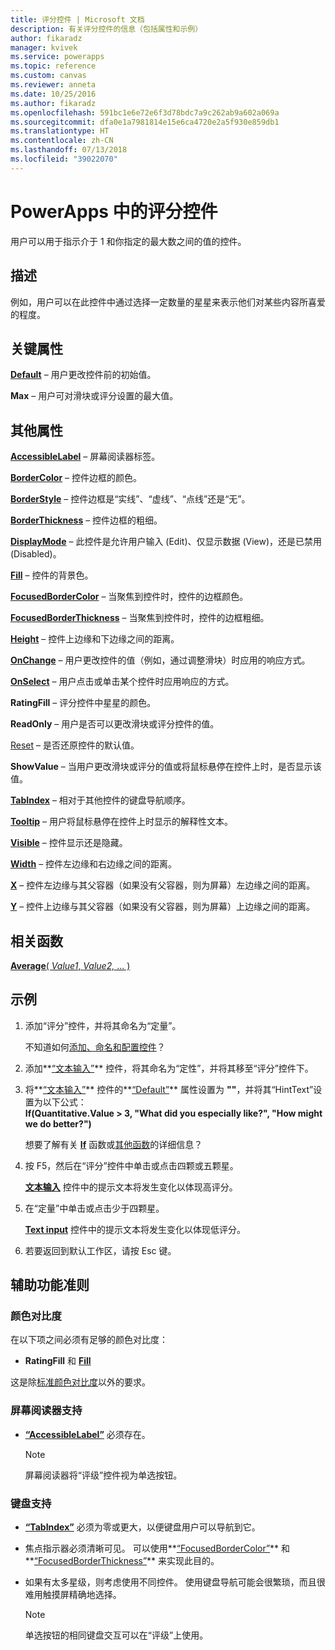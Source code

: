 ```yaml
---
title: 评分控件 | Microsoft 文档
description: 有关评分控件的信息（包括属性和示例）
author: fikaradz
manager: kvivek
ms.service: powerapps
ms.topic: reference
ms.custom: canvas
ms.reviewer: anneta
ms.date: 10/25/2016
ms.author: fikaradz
ms.openlocfilehash: 591bc1e6e72e6f3d78bdc7a9c262ab9a602a069a
ms.sourcegitcommit: dfa0e1a7981814e15e6ca4720e2a5f930e859db1
ms.translationtype: HT
ms.contentlocale: zh-CN
ms.lasthandoff: 07/13/2018
ms.locfileid: "39022070"
---
```

# <a name="rating-control-in-powerapps"></a>PowerApps 中的评分控件
用户可以用于指示介于 1 和你指定的最大数之间的值的控件。

## <a name="description"></a>描述
例如，用户可以在此控件中通过选择一定数量的星星来表示他们对某些内容所喜爱的程度。

## <a name="key-properties"></a>关键属性
**[Default](properties-core.md)** – 用户更改控件前的初始值。

**Max** – 用户可对滑块或评分设置的最大值。

## <a name="additional-properties"></a>其他属性
**[AccessibleLabel](properties-accessibility.md)** – 屏幕阅读器标签。

**[BorderColor](properties-color-border.md)** – 控件边框的颜色。

**[BorderStyle](properties-color-border.md)** – 控件边框是“实线”、“虚线”、“点线”还是“无”。

**[BorderThickness](properties-color-border.md)** – 控件边框的粗细。

**[DisplayMode](properties-core.md)** – 此控件是允许用户输入 (Edit)、仅显示数据 (View)，还是已禁用 (Disabled)。

**[Fill](properties-color-border.md)** – 控件的背景色。

**[FocusedBorderColor](properties-color-border.md)** – 当聚焦到控件时，控件的边框颜色。

**[FocusedBorderThickness](properties-color-border.md)** – 当聚焦到控件时，控件的边框粗细。

**[Height](properties-size-location.md)** – 控件上边缘和下边缘之间的距离。

**[OnChange](properties-core.md)** – 用户更改控件的值（例如，通过调整滑块）时应用的响应方式。

**[OnSelect](properties-core.md)** – 用户点击或单击某个控件时应用响应的方式。

**RatingFill** – 评分控件中星星的颜色。

**ReadOnly** – 用户是否可以更改滑块或评分控件的值。

[Reset](properties-core.md) – 是否还原控件的默认值。

**ShowValue** – 当用户更改滑块或评分的值或将鼠标悬停在控件上时，是否显示该值。

**[TabIndex](properties-accessibility.md)** – 相对于其他控件的键盘导航顺序。

**[Tooltip](properties-core.md)** – 用户将鼠标悬停在控件上时显示的解释性文本。

**[Visible](properties-core.md)** – 控件显示还是隐藏。

**[Width](properties-size-location.md)** – 控件左边缘和右边缘之间的距离。

**[X](properties-size-location.md)** – 控件左边缘与其父容器（如果没有父容器，则为屏幕）左边缘之间的距离。

**[Y](properties-size-location.md)** – 控件上边缘与其父容器（如果没有父容器，则为屏幕）上边缘之间的距离。

## <a name="related-functions"></a>相关函数
[**Average**( *Value1*, *Value2,* ... )](../functions/function-aggregates.md)

## <a name="example"></a>示例
1. 添加“评分”控件，并将其命名为“定量”。
   
    不知道如何[添加、命名和配置控件](../add-configure-controls.md)？
2. 添加**[“文本输入”](control-text-input.md)** 控件，将其命名为“定性”，并将其移至“评分”控件下。
3. 将**[“文本输入”](control-text-input.md)** 控件的**[“Default”](properties-core.md)** 属性设置为 **""**，并将其“HintText”设置为以下公式：
   <br>**If(Quantitative.Value > 3, "What did you especially like?", "How might we do better?")**
   
    想要了解有关 **[If](../functions/function-if.md)** 函数或[其他函数](../formula-reference.md)的详细信息？
4. 按 F5，然后在“评分”控件中单击或点击四颗或五颗星。
   
    **[文本输入](control-text-input.md)** 控件中的提示文本将发生变化以体现高评分。
5. 在“定量”中单击或点击少于四颗星。
   
    **[Text input](control-text-input.md)** 控件中的提示文本将发生变化以体现低评分。
6. 若要返回到默认工作区，请按 Esc 键。


## <a name="accessibility-guidelines"></a>辅助功能准则
### <a name="color-contrast"></a>颜色对比度
在以下项之间必须有足够的颜色对比度：
* **RatingFill** 和 **[Fill](properties-color-border.md)**

这是除[标准颜色对比度](../accessible-apps-color.md)以外的要求。

### <a name="screen-reader-support"></a>屏幕阅读器支持
* **[“AccessibleLabel”](properties-accessibility.md)** 必须存在。

    > [!NOTE]
  > 屏幕阅读器将“评级”控件视为单选按钮。

### <a name="keyboard-support"></a>键盘支持
* **[“TabIndex”](properties-accessibility.md)** 必须为零或更大，以便键盘用户可以导航到它。
* 焦点指示器必须清晰可见。 可以使用**[“FocusedBorderColor”](properties-color-border.md)** 和**[“FocusedBorderThickness”](properties-color-border.md)** 来实现此目的。
* 如果有太多星级，则考虑使用不同控件。 使用键盘导航可能会很繁琐，而且很难用触摸屏精确地选择。

    > [!NOTE]
  > 单选按钮的相同键盘交互可以在“评级”上使用。
